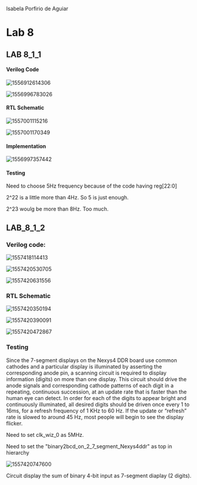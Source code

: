 Isabela Porfirio de Aguiar

# Lab 8

## LAB 8_1_1

#### Verilog Code

![1556912614306](1556912614306.png)



![1556996783026](1556996783026.png)



#### RTL Schematic

![1557001115216](1557001115216.png)



![1557001170349](1557001170349.png)

#### Implementation

![1556997357442](1556997357442.png)

#### Testing

Need to choose 5Hz frequency because of the code having reg[22:0]

2^22 is a little more than 4Hz. So 5 is just enough.

2^23 woulg be more than 8Hz. Too much.





## LAB_8_1_2

### Verilog code:

![1557418114413](1557418114413.png)



![1557420530705](1557420530705.png)



![1557420631556](1557420631556.png)



### RTL Schematic



![1557420350194](1557420350194.png)



![1557420390091](1557420390091.png)



![1557420472867](1557420472867.png)



### Testing

Since the 7-segment displays on the Nexys4 DDR board use common cathodes and a
particular display is illuminated by asserting the corresponding anode pin, a scanning circuit is required to
display information (digits) on more than one display. This circuit should drive the anode signals and
corresponding cathode patterns of each digit in a repeating, continuous succession, at an update rate that
is faster than the human eye can detect. In order for each of the digits to appear bright and continuously
illuminated, all desired digits should be driven once every 1 to 16ms, for a refresh frequency of 1 KHz to
60 Hz. If the update or “refresh” rate is slowed to around 45 Hz, most people will begin to see the display
flicker.

Need to set clk_wiz_0 as 5MHz. 

Need to set the "binary2bcd_on_2_7_segment_Nexys4ddr" as top in hierarchy

![1557420747600](1557420747600.png)



Circuit display the sum of binary 4-bit input as 7-segment diaplay (2 digits).



